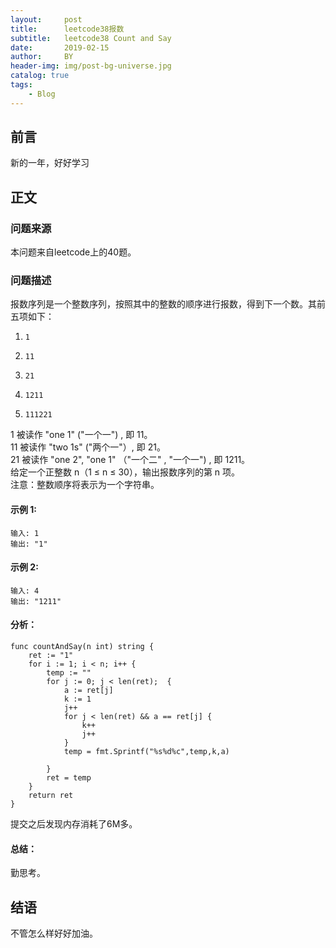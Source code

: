 ```yaml
---
layout:     post
title:      leetcode38报数
subtitle:   leetcode38 Count and Say
date:       2019-02-15
author:     BY
header-img: img/post-bg-universe.jpg
catalog: true
tags:
    - Blog
---
```



## 前言

新的一年，好好学习

## 正文

### 问题来源

本问题来自leetcode上的40题。

### 问题描述

报数序列是一个整数序列，按照其中的整数的顺序进行报数，得到下一个数。其前五项如下：  
1.     1  
2.     11  
3.     21  
4.     1211  
5.     111221  
1 被读作  "one 1"  ("一个一") , 即 11。  
11 被读作 "two 1s" ("两个一"）, 即 21。  
21 被读作 "one 2",  "one 1" （"一个二" ,  "一个一") , 即 1211。  
给定一个正整数 n（1 ≤ n ≤ 30），输出报数序列的第 n 项。  
注意：整数顺序将表示为一个字符串。

#### 示例 1:
```
输入: 1
输出: "1"
``` 

#### 示例 2:
```
输入: 4
输出: "1211"
```

#### 分析：
```
func countAndSay(n int) string {
    ret := "1"
    for i := 1; i < n; i++ {
        temp := ""
        for j := 0; j < len(ret);  {
            a := ret[j]
            k := 1
            j++
            for j < len(ret) && a == ret[j] {
                k++
                j++
            }
            temp = fmt.Sprintf("%s%d%c",temp,k,a)
            
        }
        ret = temp
    }
    return ret
}
```
提交之后发现内存消耗了6M多。

#### 总结：
勤思考。

## 结语
不管怎么样好好加油。
